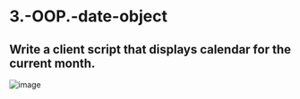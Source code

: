 # 3.-OOP.-date-object

## Write a client script that displays calendar for the current month.

![image](https://github.com/blazhkevych/3.-OOP.-date-object/assets/65856963/2d103165-0d8c-4a60-8270-5452dcfe19ef)
